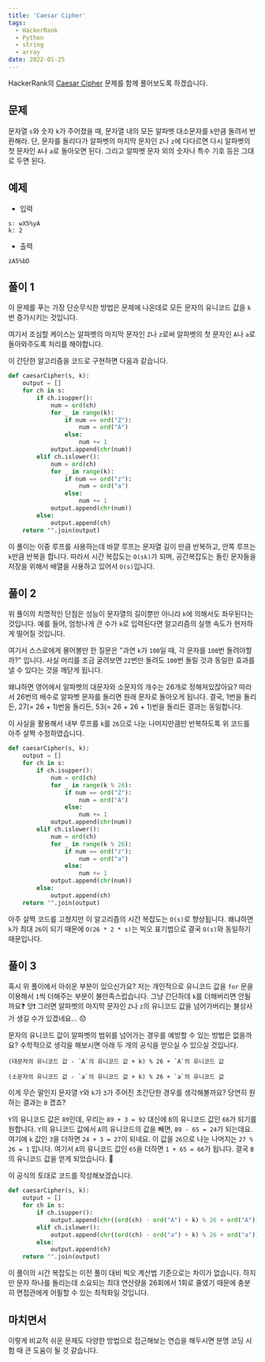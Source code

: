 ```yaml
---
title: 'Caesar Cipher'
tags:
  - HackerRank
  - Python
  - string
  - array
date: 2022-01-25
---
```


HackerRank의 [Caesar Cipher](https://www.hackerrank.com/challenges/caesar-cipher-1/problem) 문제를 함께 풀어보도록 하겠습니다.

## 문제

문자열 `s`와 숫자 `k`가 주어졌을 때, 문자열 내의 모든 알파벳 대소문자를 `k`만큼 돌려서 반환해라.
단, 문자를 돌리다가 알파벳의 마지막 문자인 `Z`나 `z`에 다다르면 다시 알파벳의 첫 문자인 `A`나 `a`로 돌아오면 된다.
그리고 알파벳 문자 외의 숫자나 특수 기호 등은 그대로 두면 된다.

## 예제

- 입력

```
s: wX5%yA
k: 2
```

- 출력

```
zA5%bD
```

## 풀이 1

이 문제를 푸는 가장 단순무식한 방법은 문제에 나온데로 모든 문자의 유니코드 값을 `k`번 증가시키는 것입니다.

여기서 조심할 케이스는 알파벳의 마지막 문자인 `Z`나 `z`로써 알파벳의 첫 문자인 `A`나 `a`로 돌아와주도록 처리를 해야합니다.

이 간단한 알고리즘을 코드로 구현하면 다음과 같습니다.

```py
def caesarCipher(s, k):
    output = []
    for ch in s:
        if ch.isupper():
            num = ord(ch)
            for _ in range(k):
                if num == ord("Z"):
                    num = ord("A")
                else:
                    num += 1
            output.append(chr(num))
        elif ch.islower():
            num = ord(ch)
            for _ in range(k):
                if num == ord("z"):
                    num = ord("a")
                else:
                    num += 1
            output.append(chr(num))
        else:
            output.append(ch)
    return "".join(output)
```

이 풀이는 이중 루프를 사용하는데 바깥 루프는 문자열 길이 만큼 반복하고, 안쪽 루프는 `k`만큼 반복을 합니다.
따라서 시간 복잡도는 `O(sk)`가 되며, 공간복잡도는 돌린 문자들을 저장을 위해서 배열을 사용하고 있어서 `O(s)`입니다.

## 풀이 2

위 풀이의 치명적인 단점은 성능이 문자열의 길이뿐만 아니라 `k`에 의해서도 좌우된다는 것입니다.
예를 들어, 엄청나게 큰 수가 `k`로 입력된다면 알고리즘의 실행 속도가 현저하게 떨어질 것입니다.

여기서 스스로에게 물어볼만 한 질문은 "과연 `k`가 `100`일 때, 각 문자를 `100`번 돌려야할까?" 입니다.
사실 머리를 조금 굴려보면 `22`번만 돌려도 `100`번 돌릴 것과 동일한 효과를 낼 수 있다는 것을 깨닫게 됩니다.

왜냐하면 영어에서 알파벳의 대문자와 소문자의 개수는 26개로 정해져있잖아요?
따라서 26번의 배수로 알파벳 문자를 돌리면 원래 문자로 돌아오게 됩니다.
결국, 1번을 돌리든, 27(= 26 + 1)번을 돌리든, 53(= 26 + 26 + 1)번을 돌리든 결과는 동일합니다.

이 사실을 활용해서 내부 루프를 `k`를 `26`으로 나눈 나머지만큼만 반복하도록 위 코드를 아주 살짝 수정하였습니다.

```py
def caesarCipher(s, k):
    output = []
    for ch in s:
        if ch.isupper():
            num = ord(ch)
            for _ in range(k % 26):
                if num == ord("Z"):
                    num = ord("A")
                else:
                    num += 1
            output.append(chr(num))
        elif ch.islower():
            num = ord(ch)
            for _ in range(k % 26):
                if num == ord("z"):
                    num = ord("a")
                else:
                    num += 1
            output.append(chr(num))
        else:
            output.append(ch)
    return "".join(output)
```

아주 살짝 코드를 고쳤지만 이 알고리즘의 시간 복잡도는 `O(s)`로 향상됩니다.
왜냐하면 `k`가 최대 `26`이 되기 때문에 `O(26 * 2 * s)`는 빅오 표기법으로 결국 `O(s)`와 동일하기 때문입니다.

## 풀이 3

혹시 위 풀이에서 아쉬운 부분이 있으신가요?
저는 개인적으로 유니코드 값을 `for` 문을 이용해서 `1`씩 더해주는 부분이 불만족스럽습니다.
그냥 간단하데 `k`를 더해버리면 안될까요❓
앗❗ 그러면 알파벳의 마지막 문자인 `Z`나 `z`의 유니코드 값을 넘어가버리는 불상사가 생길 수가 있겠네요... 😞

문자의 유니코드 값이 알파벳의 범위를 넘어가는 경우를 예방할 수 있는 방법은 없을까요?
수학적으로 생각을 해보시면 아래 두 개의 공식을 얻으실 수 있으실 것입니다.

```
(대문자의 유니코드 값 - `A`의 유니코드 값 + k) % 26 + `A`의 유니코드 값
```

```
(소문자의 유니코드 값 - `a`의 유니코드 값 + k) % 26 + `a`의 유니코드 값
```

이게 무슨 말인지 문자열 `Y`와 `k`가 `3`가 주어진 초간단한 경우를 생각해볼까요?
당연히 원하는 결과는 `B` 겠죠?

`Y`의 유니코드 값은 `89`인데, 우리는 `89 + 3 = 92` 대신에 `B`의 유니코드 값인 `66`가 되기를 원합니다.
`Y`의 유니코드 값에서 `A`의 유니코드의 값을 빼면, `89 - 65 = 24`가 되는데요.
여기에 `k` 값인 `3`을 더하면 `24 + 3 = 27`이 되네요.
이 값을 `26`으로 나눈 나머지는 `27 % 26 = 1` 입니다.
여기서 `A`의 유니코드 값인 `65`을 더하면 `1 + 65 = 66`가 됩니다.
결국 `B`의 유니코드 값을 얻게 되었습니다. 🤗

이 공식의 토대로 코드를 작성해보겠습니다.

```py
def caesarCipher(s, k):
    output = []
    for ch in s:
        if ch.isupper():
            output.append(chr((ord(ch) - ord("A") + k) % 26 + ord("A")))
        elif ch.islower():
            output.append(chr((ord(ch) - ord("a") + k) % 26 + ord("a")))
        else:
            output.append(ch)
    return "".join(output)
```

이 풀이의 시간 복잡도는 이전 풀이 대비 빅오 계산법 기준으로는 차이가 없습니다.
하지만 문자 하나를 돌리는데 소요되는 최대 연산량을 26회에서 1회로 줄였기 때문에 충분히 면접관에게 어필할 수 있는 최적화일 것입니다.

## 마치면서

이렇게 비교적 쉬운 문제도 다양한 방법으로 접근해보는 연습을 해두시면 분명 코딩 시험 때 큰 도움이 될 것 같습니다.
